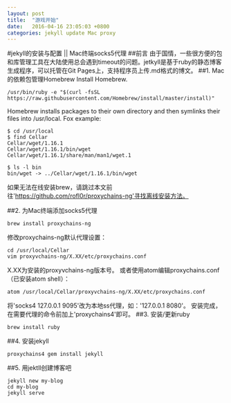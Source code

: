 ```yaml
---
layout: post
title:  "游戏开始"
date:   2016-04-16 23:05:03 +0800
categories: jekyll update Mac proxy
---
```

#jekyll的安装与配置 || Mac终端socks5代理
##前言
由于国情，一些很方便的包和库管理工具在大陆使用总会遇到timeout的问题。jetkyll是基于ruby的静态博客生成程序，可以托管在Git Pages上，支持程序员上传.md格式的博文。
##1. Mac的依赖包管理Homebrew
Install Homebrew.

    /usr/bin/ruby -e "$(curl -fsSL https://raw.githubusercontent.com/Homebrew/install/master/install)"

Homebrew installs packages to their own directory and then symlinks their files into /usr/local.
Fox example:

    $ cd /usr/local
    $ find Cellar
    Cellar/wget/1.16.1
    Cellar/wget/1.16.1/bin/wget
    Cellar/wget/1.16.1/share/man/man1/wget.1

    $ ls -l bin
    bin/wget -> ../Cellar/wget/1.16.1/bin/wget
    
如果无法在线安装brew，请跳过本文前往'https://github.com/rofl0r/proxychains-ng'寻找离线安装方法。

##2. 为Mac终端添加socks5代理

    brew install proxychains-ng

修改proxychains-ng默认代理设置：

    cd /usr/local/Cellar
    vim proxyvchains-ng/X.XX/etc/proxychains.conf
    
X.XX为安装的proxyvchains-ng版本号。
或者使用atom编辑proxychains.conf（已安装atom shell）：

    atom /usr/local/Cellar/proxyvchains-ng/X.XX/etc/proxychains.conf

将'socks4 127.0.0.1 9095'改为本地ss代理，如：'127.0.0.1 8080'。
安装完成，在需要代理的命令前加上'proxychains4'即可。
##3. 安装/更新ruby

    brew install ruby

##4. 安装jekyll

    proxychains4 gem install jekyll

##5. 用jektll创建博客吧

    jekyll new my-blog
    cd my-blog
    jekyll serve